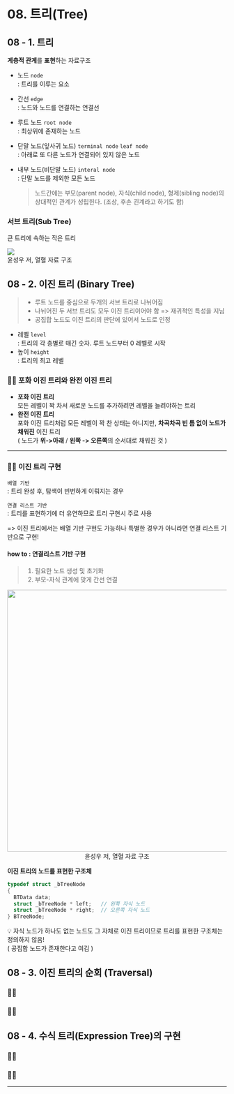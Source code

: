 # 08. 트리(Tree)

## 08 - 1. 트리
**계층적 관계**를 **표현**하는 자료구조  


- 노드 `node`  
  : 트리를 이루는 요소
- 간선 `edge`  
  : 노드와 노드를 연결하는 연결선  
- 루트 노드 `root node`  
  : 최상위에 존재하는 노드
- 단말 노드(잎사귀 노드) `terminal node` `leaf node`   
  : 아래로 또 다른 노드가 연결되어 있지 않은 노드
- 내부 노드(비단말 노드) `interal node`  
  : 단말 노드를 제외한 모든 노드  

  > 노드간에는 부모(parent node), 자식(child node), 형제(sibling node)의 상대적인 관계가 성립힌다. (조상, 후손 괸계라고 하기도 함)

### 서브 트리(Sub Tree)
큰 트리에 속하는 작은 트리  


<img src="https://user-images.githubusercontent.com/31379392/144812911-35e2fd05-1649-4857-850b-d55de93fc2ca.jpg">
<div>   윤성우 저, 열혈 자료 구조</div>


## 08 - 2. 이진 트리 (Binary Tree)
> - 루트 노드를 중심으로 두개의 서브 트리로 나뉘어짐    
> - 나뉘어진 두 서브 트리도 모두 이진 트리이어야 함 => 재귀적인 특성을 지님  
> - 공집합 노드도 이진 트리의 판단에 있어서 노드로 인정  


- 레벨 `level`  
  : 트리의 각 층별로 매긴 숫자. 루트 노드부터 0 레벨로 시작
- 높이 `height`  
  : 트리의 최고 레벨

### 👩‍🏫 포화 이진 트리와 완전 이진 트리
- **포화 이진 트리**  
모든 레벨이 꽉 차서 새로운 노드를 추가하려면 레벨을 늘려야하는 트리
- **완전 이진 트리**   
포화 이진 트리처럼 모든 레벨이 꽉 찬 상태는 아니지만, **차곡차곡 빈 틈 없이 노드가 채워진** 이진 트리    
( 노드가 **위->아래** / **왼쪽 -> 오른쪽**의 순서대로 채워진 것 )  

---
### 👩‍🏫 이진 트리 구현
`배열 기반`  
    : 트리 완성 후, 탐색이 빈번하게 이뤄지는 경우  

`연결 리스트 기반`  
    : 트리를 표현하기에 더 유연하므로 트리 구현시 주로 사용

=> 이진 트리에서는 배열 기반 구현도 가능하나 특별한 경우가 아니라면 연결 리스트 기반으로 구현!  

#### how to : 연결리스트 기반 구현
>1. 필요한 노드 생성 및 초기화
>2. 부모-자식 관계에 맞게 간선 연결

<img src="https://user-images.githubusercontent.com/31379392/144811114-06d43356-3a17-4e89-bc7d-66c441955d89.jpg" width = "600">  
<center>윤성우 저, 열혈 자료 구조</center>  




**이진 트리의 노드를 표현한 구조체**
```c
typedef struct _bTreeNode
{
  BTData data;
  struct _bTreeNode * left;   // 왼쪽 자식 노드
  struct _bTreeNode * right;  // 오른쪽 자식 노드
} BTreeNode;
```
💡 자식 노드가 하나도 없는 노드도 그 자체로 이진 트리이므로 트리를 표현한 구조체는 정의하지 않음!  
( 공집합 노드가 존재한다고 여김 )  


## 08 - 3. 이진 트리의 순회 (Traversal)

### 👩‍🏫


### 👩‍🏫

## 08 - 4. 수식 트리(Expression Tree)의 구현

### 👩‍🏫


### 👩‍🏫
---

